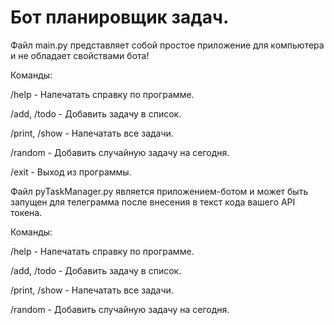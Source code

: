 # Бот планировщик задач.

Файл main.py представляет собой простое приложение для компьютера и не обладает свойствами бота!

Команды:

/help - Напечатать справку по программе.

/add, /todo - Добавить задачу в список.

/print, /show - Напечатать все задачи.

/random - Добавить случайную задачу на сегодня.

/exit - Выход из программы.



Файл pyTaskManager.py является приложением-ботом и может быть запущен для телеграмма после внесения в текст кода вашего API токена.

Команды:

/help - Напечатать справку по программе.

/add, /todo - Добавить задачу в список.

/print, /show - Напечатать все задачи.

/random - Добавить случайную задачу на сегодня.
